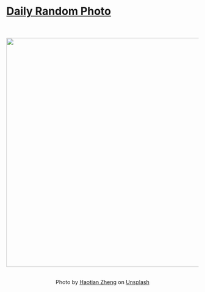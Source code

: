 # [Daily Random Photo](https://www.dailyrandomphoto.com/)

<div align="center">
  <br>
  <br>
  <a href="https://www.dailyrandomphoto.com/p/2023/2023-11-29/"><img src="https://images.unsplash.com/photo-1695879852340-09348c00ebe9?crop=entropy&cs=tinysrgb&fit=max&fm=jpg&ixid=M3w3NzUwOHwwfDF8cmFuZG9tfHx8fHx8fHx8MTcwMTIxNzg1Nnw&ixlib=rb-4.0.3&q=80&w=1080" width="600px"></a>
  <br>
  <br>
  <p class="has-text-grey">Photo by <a href="https://unsplash.com/@justzht?utm_source=Daily%20Random%20Photo&amp;utm_medium=referral" target="_blank" rel="noopener noreferrer">Haotian Zheng</a> on <a href="https://unsplash.com/photos/a-couple-of-people-sitting-on-top-of-a-pier--oo8CX5vEFc?utm_source=Daily%20Random%20Photo&amp;utm_medium=referral" target="_blank" rel="noopener noreferrer">Unsplash</a></p>
</div>
